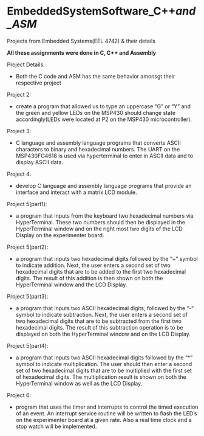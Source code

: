 # EmbeddedSystemSoftware_C++_and_ASM_
Projects from Embedded Systems(EEL 4742) & their details

<b>All these assignments were done in C, C++ and Assembly</b>

Project Details:

- Both the C code and ASM has the same behavior amonsgt their respective project

Project 2:

- create a program that allowed us to type an uppercase “G” or “Y” and the green and yellow LEDs on the
MSP430 should change state accordingly(LEDs were located at P2 on the MSP430 microcontroller).

Project 3: 

-  C language and assembly language programs that converts ASCII characters to binary and hexadecimal numbers.
The UART on the MSP430FG4618 is used via hyperterminal to enter in ASCII data and to display ASCII data. 

Project 4:

- develop C language and assembly language programs that provide an interface and interact
with a matrix LCD module.

Project 5(part1):
  
-  a program that inputs from the keyboard two hexadecimal numbers via HyperTerminal. These two numbers should
then be displayed in the HyperTerminal window and on the right most two digits of the LCD Display on 
the experimenter board.

Project 5(part2):

- a program that inputs two hexadecimal digits followed by the “+” symbol to indicate addition. Next, 
the user enters a second set of two hexadecimal digits that are to be added to the first two hexadecimal digits. 
The result of this addition is then shown on both the HyperTerminal window and the LCD Display.

Project 5(part3):

- a program that inputs two ASCII hexadecimal digits, followed by the “-“ symbol to indicate subtraction. 
Next, the user enters a second set of two hexadecimal digits that are to be subtracted from the first two hexadecimal 
digits. The result of this subtraction operation is to be displayed on both the HyperTerminal window and on the LCD Display.

Project 5(part4): 

- a program that inputs two ASCII hexadecimal digits followed by the “*” symbol to indicate multiplication. The user
should then enter a second set of two hexadecimal digits that are to be multiplied with the first set of hexadecimal digits. 
The multiplication result is shown on both the HyperTerminal window as well as the LCD Display.

Project 6:

- program that uses the timer and interrupts to control the timed execution of an event. An interrupt 
service routine will be written to flash the LED’s on the experimenter board at a given rate. 
Also a real time clock and a stop watch will be implemented.

